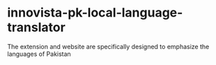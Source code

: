 # innovista-pk-local-language-translator
The extension and website are specifically designed to emphasize the languages of Pakistan
